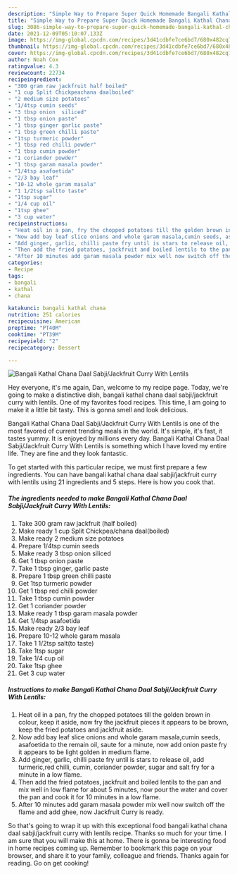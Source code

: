 ```yaml
---
description: "Simple Way to Prepare Super Quick Homemade Bangali Kathal Chana Daal Sabji/Jackfruit Curry With Lentils"
title: "Simple Way to Prepare Super Quick Homemade Bangali Kathal Chana Daal Sabji/Jackfruit Curry With Lentils"
slug: 3086-simple-way-to-prepare-super-quick-homemade-bangali-kathal-chana-daal-sabji-jackfruit-curry-with-lentils
date: 2021-12-09T05:10:07.133Z
image: https://img-global.cpcdn.com/recipes/3d41cdbfe7ce6bd7/680x482cq70/bangali-kathal-chana-daal-sabjijackfruit-curry-with-lentils-recipe-main-photo.jpg
thumbnail: https://img-global.cpcdn.com/recipes/3d41cdbfe7ce6bd7/680x482cq70/bangali-kathal-chana-daal-sabjijackfruit-curry-with-lentils-recipe-main-photo.jpg
cover: https://img-global.cpcdn.com/recipes/3d41cdbfe7ce6bd7/680x482cq70/bangali-kathal-chana-daal-sabjijackfruit-curry-with-lentils-recipe-main-photo.jpg
author: Noah Cox
ratingvalue: 4.3
reviewcount: 22734
recipeingredient:
- "300 gram raw jackfruit half boiled"
- "1 cup Split Chickpeachana daalboiled"
- "2 medium size potatoes"
- "1/4tsp cumin seeds"
- "3 tbsp onion  siliced"
- "1 tbsp onion paste"
- "1 tbsp ginger garlic paste"
- "1 tbsp green chilli paste"
- "1tsp turmeric powder"
- "1 tbsp red chilli powder"
- "1 tbsp cumin powder"
- "1 coriander powder"
- "1 tbsp garam masala powder"
- "1/4tsp asafoetida"
- "2/3 bay leaf"
- "10-12 whole garam masala"
- "1 1/2tsp saltto taste"
- "1tsp sugar"
- "1/4 cup oil"
- "1tsp ghee"
- "3 cup water"
recipeinstructions:
- "Heat oil in a pan, fry the chopped potatoes till the golden brown in colour, keep it aside, now fry the jackfruit pieces it appears to be brown, keep the fried potatoes and jackfruit aside."
- "Now add bay leaf slice onions and whole garam masala,cumin seeds, asafoetida to the remain oil, saute for a minute, now add onion paste fry it appears to be light golden in medium flame."
- "Add ginger, garlic, chilli paste fry until is stars to release oil, add turmeric,red chilli, cumin, coriander powder, sugar and salt fry for a minute in a low flame."
- "Then add the fried potatoes, jackfruit and boiled lentils to the pan and mix well in low flame for about 5 minutes, now pour the water and cover the pan and cook it for 10 minutes in a low flame."
- "After 10 minutes add garam masala powder mix well now switch off the flame and add ghee, now Jackfruit Curry is ready."
categories:
- Recipe
tags:
- bangali
- kathal
- chana

katakunci: bangali kathal chana 
nutrition: 251 calories
recipecuisine: American
preptime: "PT40M"
cooktime: "PT39M"
recipeyield: "2"
recipecategory: Dessert

---
```



![Bangali Kathal Chana Daal Sabji/Jackfruit Curry With Lentils](https://img-global.cpcdn.com/recipes/3d41cdbfe7ce6bd7/680x482cq70/bangali-kathal-chana-daal-sabjijackfruit-curry-with-lentils-recipe-main-photo.jpg)

Hey everyone, it's me again, Dan, welcome to my recipe page. Today, we're going to make a distinctive dish, bangali kathal chana daal sabji/jackfruit curry with lentils. One of my favorites food recipes. This time, I am going to make it a little bit tasty. This is gonna smell and look delicious.



Bangali Kathal Chana Daal Sabji/Jackfruit Curry With Lentils is one of the most favored of current trending meals in the world. It's simple, it's fast, it tastes yummy. It is enjoyed by millions every day. Bangali Kathal Chana Daal Sabji/Jackfruit Curry With Lentils is something which I have loved my entire life. They are fine and they look fantastic.


To get started with this particular recipe, we must first prepare a few ingredients. You can have bangali kathal chana daal sabji/jackfruit curry with lentils using 21 ingredients and 5 steps. Here is how you cook that.

<!--inarticleads1-->

##### The ingredients needed to make Bangali Kathal Chana Daal Sabji/Jackfruit Curry With Lentils:

1. Take 300 gram raw jackfruit (half boiled)
1. Make ready 1 cup Split Chickpea/chana daal(boiled)
1. Make ready 2 medium size potatoes
1. Prepare 1/4tsp cumin seeds
1. Make ready 3 tbsp onion  siliced
1. Get 1 tbsp onion paste
1. Take 1 tbsp ginger, garlic paste
1. Prepare 1 tbsp green chilli paste
1. Get 1tsp turmeric powder
1. Get 1 tbsp red chilli powder
1. Take 1 tbsp cumin powder
1. Get 1 coriander powder
1. Make ready 1 tbsp garam masala powder
1. Get 1/4tsp asafoetida
1. Make ready 2/3 bay leaf
1. Prepare 10-12 whole garam masala
1. Take 1 1/2tsp salt(to taste)
1. Take 1tsp sugar
1. Take 1/4 cup oil
1. Take 1tsp ghee
1. Get 3 cup water




<!--inarticleads2-->

##### Instructions to make Bangali Kathal Chana Daal Sabji/Jackfruit Curry With Lentils:

1. Heat oil in a pan, fry the chopped potatoes till the golden brown in colour, keep it aside, now fry the jackfruit pieces it appears to be brown, keep the fried potatoes and jackfruit aside.
1. Now add bay leaf slice onions and whole garam masala,cumin seeds, asafoetida to the remain oil, saute for a minute, now add onion paste fry it appears to be light golden in medium flame.
1. Add ginger, garlic, chilli paste fry until is stars to release oil, add turmeric,red chilli, cumin, coriander powder, sugar and salt fry for a minute in a low flame.
1. Then add the fried potatoes, jackfruit and boiled lentils to the pan and mix well in low flame for about 5 minutes, now pour the water and cover the pan and cook it for 10 minutes in a low flame.
1. After 10 minutes add garam masala powder mix well now switch off the flame and add ghee, now Jackfruit Curry is ready.




So that's going to wrap it up with this exceptional food bangali kathal chana daal sabji/jackfruit curry with lentils recipe. Thanks so much for your time. I am sure that you will make this at home. There is gonna be interesting food in home recipes coming up. Remember to bookmark this page on your browser, and share it to your family, colleague and friends. Thanks again for reading. Go on get cooking!
